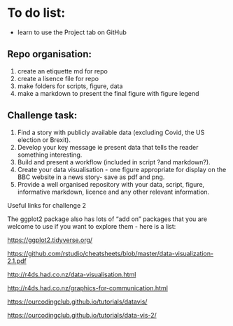 # To do list:

- learn to use the Project tab on GitHub

## Repo organisation:
1. create an etiquette md for repo
2. create a lisence file for repo
3. make folders for scripts, figure, data 
4. make a markdown to present the final figure with figure legend

## Challenge task:
1. Find a story with publicly available data (excluding Covid, the US election or Brexit).
2. Develop your key message ie present data that tells the reader something interesting.
3. Build and present a workflow (included in script ?and markdown?).
4. Create your data visualisation - one figure appropriate for display on the BBC website in a news story- save as pdf and png.
5. Provide a well organised repository with your data, script, figure, informative markdown, licence and any other relevant information.


Useful links for challenge 2

The ggplot2 package also has lots of “add on” packages that you are welcome to use if you want to explore them - here is a list:

https://ggplot2.tidyverse.org/

https://github.com/rstudio/cheatsheets/blob/master/data-visualization-2.1.pdf

http://r4ds.had.co.nz/data-visualisation.html

http://r4ds.had.co.nz/graphics-for-communication.html

https://ourcodingclub.github.io/tutorials/datavis/

https://ourcodingclub.github.io/tutorials/data-vis-2/

